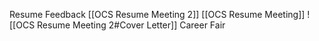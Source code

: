 Resume Feedback
[[OCS Resume Meeting 2]]
[[OCS Resume Meeting]]
![[OCS Resume Meeting 2#Cover Letter]]
Career Fair